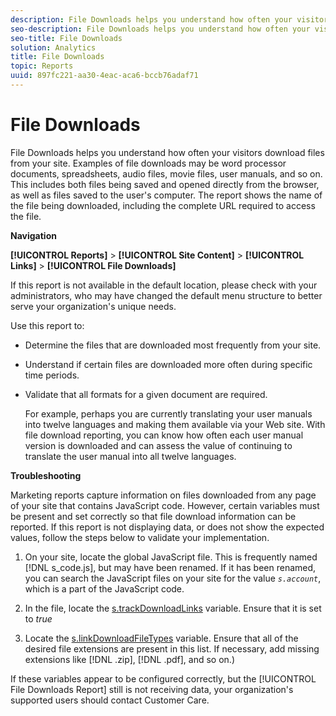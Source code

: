 ```yaml
---
description: File Downloads helps you understand how often your visitors download files from your site. Examples of file downloads may be word processor documents, spreadsheets, audio files, movie files, user manuals, and so on. This includes both files being saved and opened directly from the browser, as well as files saved to the user's computer. The report shows the name of the file being downloaded, including the complete URL required to access the file.
seo-description: File Downloads helps you understand how often your visitors download files from your site. Examples of file downloads may be word processor documents, spreadsheets, audio files, movie files, user manuals, and so on. This includes both files being saved and opened directly from the browser, as well as files saved to the user's computer. The report shows the name of the file being downloaded, including the complete URL required to access the file.
seo-title: File Downloads
solution: Analytics
title: File Downloads
topic: Reports
uuid: 897fc221-aa30-4eac-aca6-bccb76adaf71
---
```


# File Downloads

File Downloads helps you understand how often your visitors download files from your site. Examples of file downloads may be word processor documents, spreadsheets, audio files, movie files, user manuals, and so on. This includes both files being saved and opened directly from the browser, as well as files saved to the user's computer. The report shows the name of the file being downloaded, including the complete URL required to access the file.

 **Navigation**

**[!UICONTROL Reports]** > **[!UICONTROL Site Content]** > **[!UICONTROL Links]** > **[!UICONTROL File Downloads]**

If this report is not available in the default location, please check with your administrators, who may have changed the default menu structure to better serve your organization's unique needs.

Use this report to:

* Determine the files that are downloaded most frequently from your site.
* Understand if certain files are downloaded more often during specific time periods.
* Validate that all formats for a given document are required.

  For example, perhaps you are currently translating your user manuals into twelve languages and making them available via your Web site. With file download reporting, you can know how often each user manual version is downloaded and can assess the value of continuing to translate the user manual into all twelve languages.

**Troubleshooting**

Marketing reports capture information on files downloaded from any page of your site that contains JavaScript code. However, certain variables must be present and set correctly so that file download information can be reported. If this report is not displaying data, or does not show the expected values, follow the steps below to validate your implementation.

1. On your site, locate the global JavaScript file. This is frequently named [!DNL s_code.js], but may have been renamed. If it has been renamed, you can search the JavaScript files on your site for the value *`s.account`*, which is a part of the JavaScript code.

1. In the file, locate the [s.trackDownloadLinks](https://marketing.adobe.com/resources/help/en_US/sc/implement/c_trackdownllinks.html) variable. Ensure that it is set to *true* 

1. Locate the [s.linkDownloadFileTypes](https://marketing.adobe.com/resources/help/en_US/sc/implement/c_linkdownfiletypes.html) variable. Ensure that all of the desired file extensions are present in this list. If necessary, add missing extensions like [!DNL .zip], [!DNL .pdf], and so on.)

If these variables appear to be configured correctly, but the [!UICONTROL File Downloads Report] still is not receiving data, your organization's supported users should contact Customer Care.
